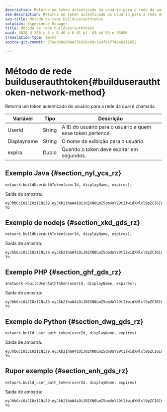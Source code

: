```yaml
---
description: Retorna um token autenticado do usuário para a rede da qual é chamada.
seo-description: Retorna um token autenticado do usuário para a rede da qual é chamada.
seo-title: Método de rede builduserauthtoken
solution: Experience Manager
title: Método de rede builduserauthtoken
uuid: 8828 d 356-c 3 c 6-46 a 6-91 bf -83 bd 59 e 35050
translation-type: tm+mt
source-git-commit: 67aeb3de964473b326c88c3a3f81ff48a6a12652

---
```



# Método de rede builduserauthtoken{#builduserauthtoken-network-method}

Retorna um token autenticado do usuário para a rede da qual é chamada.

| Variável | Tipo | Descrição |
|--- |--- |--- |
| Userid | String | A ID do usuário para o usuário a quem esse token pertence. |
| Displayname | String | O nome de exibição para o usuário. |
| expira | Duplo | Quando o token deve expirar em segundos. |

## Exemplo Java {#section_nyl_ycs_rz}

```
network.buildUserAuthToken(userId, displayName, expires); 
```

Saída de amostra:

```
eyJhbGciOiJIUzI1NiJ9.eyJkb21haW4iOiJ0ZXN0LmZ5cmUuY29tIiwidXNlcl9pZCI6InN5c3RlbSIsImRpc3BsYXlfbmFtZSI6InN5c3RlbSIsImV4cGlyZXMiOjEzOTY2NTUwODN9.33GuJF_ou2O6CCV22Y3PlLUgP2Igy9vAXfmLONkt-Yo 
```

## Exemplo de nodejs {#section_xkd_gds_rz}

```
network.buildUserAuthToken(userId, displayName, expires); 
```

Saída de amostra:

```
eyJhbGciOiJIUzI1NiJ9.eyJkb21haW4iOiJ0ZXN0LmZ5cmUuY29tIiwidXNlcl9pZCI6InN5c3RlbSIsImRpc3BsYXlfbmFtZSI6InN5c3RlbSIsImV4cGlyZXMiOjEzOTY2NTUwODN9.33GuJF_ou2O6CCV22Y3PlLUgP2Igy9vAXfmLONkt-Yo 
```

## Exemplo PHP {#section_ghf_gds_rz}

```
$network->buildUserAuthToken(userId, displayName, expires); 
```

Saída de amostra:

```
eyJhbGciOiJIUzI1NiJ9.eyJkb21haW4iOiJ0ZXN0LmZ5cmUuY29tIiwidXNlcl9pZCI6InN5c3RlbSIsImRpc3BsYXlfbmFtZSI6InN5c3RlbSIsImV4cGlyZXMiOjEzOTY2NTUwODN9.33GuJF_ou2O6CCV22Y3PlLUgP2Igy9vAXfmLONkt-Yo
```

## Exemplo de Python {#section_dwg_gds_rz}

```
network.build_user_auth_token(userId, displayName, expires) 
```

Saída de amostra:

```
eyJhbGciOiJIUzI1NiJ9.eyJkb21haW4iOiJ0ZXN0LmZ5cmUuY29tIiwidXNlcl9pZCI6InN5c3RlbSIsImRpc3BsYXlfbmFtZSI6InN5c3RlbSIsImV4cGlyZXMiOjEzOTY2NTUwODN9.33GuJF_ou2O6CCV22Y3PlLUgP2Igy9vAXfmLONkt-Yo
```

## Rupor exemplo {#section_enh_gds_rz}

```
network.build_user_auth_token(userId, displayName, expires) 
```

Saída de amostra:

```
eyJhbGciOiJIUzI1NiJ9.eyJkb21haW4iOiJ0ZXN0LmZ5cmUuY29tIiwidXNlcl9pZCI6InN5c3RlbSIsImRpc3BsYXlfbmFtZSI6InN5c3RlbSIsImV4cGlyZXMiOjEzOTY2NTUwODN9.33GuJF_ou2O6CCV22Y3PlLUgP2Igy9vAXfmLONkt-Yo
```
